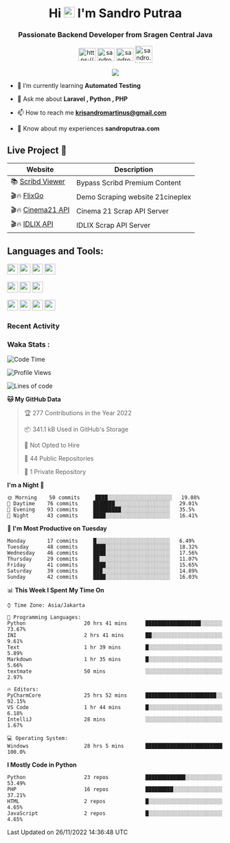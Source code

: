 

<h1 align="center">Hi <img src="https://media.giphy.com/media/hvRJCLFzcasrR4ia7z/giphy.gif" width="25px"> I'm Sandro Putraa</h1>
<h3 align="center">Passionate Backend Developer from Sragen Central Java</h3>

<p align="center">
    <a href="https://www.linkedin.com/in/sandro-putraa-34b80a19b/" target="blank"><img align="center" src="https://raw.githubusercontent.com/rahuldkjain/github-profile-readme-generator/master/src/images/icons/Social/linked-in-alt.svg" alt="https://www.linkedin.com/in/sandro-putraa-34b80a19b/" height="30" width="40" /></a>
    <a href="https://fb.com/sandro.putraaa" target="blank"><img align="center" src="https://raw.githubusercontent.com/rahuldkjain/github-profile-readme-generator/master/src/images/icons/Social/facebook.svg" alt="sandro.putraaa" height="30" width="40" /></a>
    <a href="https://instagram.com/sandro.putraa" target="blank"><img align="center" src="https://raw.githubusercontent.com/rahuldkjain/github-profile-readme-generator/master/src/images/icons/Social/instagram.svg" alt="sandro.putraa" height="30" width="40" /></a>
    <a href="https://wakatime.com/@sandrocods" target="blank"><img align="center" src="https://wakatime.com/static/img/wakatime-logo-text-vertical.png" alt="sandro.putraa" height="40" width="40" /></a>
   
</p>

<p align="center" style="p3">
<a href="https://github.com/antonkomarev/github-profile-views-counter">
    <img align="center"  src="https://komarev.com/ghpvc/?username=sandrocods&style=for-the-badge">
</a>

</p>



- 🌱 I’m currently learning **Automated Testing**

- 💬 Ask me about **Laravel , Python , PHP**

- 📫 How to reach me **krisandromartinus@gmail.com**

- 📄 Know about my experiences **sandroputraa.com**
 


## Live Project 🚀


| Website             | Description     |
| ----------------- | --- |
| 📚 [Scribd Viewer](http://sandroputraa.my.id/scribd/) | Bypass Scribd Premium Content |
| 🎬🔥 [FlixGo](https://testflsk.sandroputraa.com/) | Demo Scraping website 21cineplex  |
| 🎬🔥 [Cinema21 API](https://cinema-21-scrapper.vercel.app/) | Cinema 21 Scrap API Server |
| 🎬🔥 [IDLIX API](https://idlix-api.vercel.app/) | IDLIX Scrap API Server |



## Languages and Tools:

<img src="https://img.shields.io/badge/-Git-white?style=for-the-badge&logo=git" height="25" /></img>
<img src="https://img.shields.io/badge/-GitHub-white?style=for-the-badge&logo=github&logoColor=007ACC" height="25" /></img> <img src="https://img.shields.io/badge/-VS%20Code-white?style=for-the-badge&logo=visual-studio-code&logoColor=007ACC" height="25" /></img> <img src="https://img.shields.io/badge/-Pycharm-white?style=for-the-badge&logo=pycharm&logoColor=007ACC" height="25" /></img>

<img src="https://img.shields.io/badge/-Laravel-white?style=for-the-badge&logo=laravel&logoColor=007ACC" height="25" /></img>
<img src="https://img.shields.io/badge/-Flask-white?style=for-the-badge&logo=flask&logoColor=007ACC" height="25" /></img>
<img src="https://img.shields.io/badge/-Selenium-white?style=for-the-badge&logo=selenium&logoColor=007ACC" height="25" /></img>

<img src="https://img.shields.io/badge/-Python-white?style=for-the-badge&logo=python&logoColor=007ACC" height="25" /></img>
<img src="https://img.shields.io/badge/-Php-white?style=for-the-badge&logo=php&logoColor=007ACC" height="25" /></img>
<img src="https://img.shields.io/badge/-java-white?style=for-the-badge&logo=java&logoColor=007ACC" height="25" /></img>
<img src="https://img.shields.io/badge/-c++-white?style=for-the-badge&logo=c%2B%2B&logoColor=007ACC" height="25" /></img>



### Recent Activity
<!--START_SECTION:activity-->

<!--END_SECTION:activity-->

### Waka Stats :
<!--START_SECTION:waka-->
![Code Time](http://img.shields.io/badge/Code%20Time-369%20hrs%2044%20mins-blue)

![Profile Views](http://img.shields.io/badge/Profile%20Views-482-blue)

![Lines of code](https://img.shields.io/badge/From%20Hello%20World%20I%27ve%20Written-1%20Million%20lines%20of%20code-blue)

**🐱 My GitHub Data** 

> 🏆 277 Contributions in the Year 2022
 > 
> 📦 341.1 kB Used in GitHub's Storage 
 > 
> 🚫 Not Opted to Hire
 > 
> 📜 44 Public Repositories 
 > 
> 🔑 1 Private Repository 
 > 
**I'm a Night 🦉** 

```text
🌞 Morning    50 commits     ████░░░░░░░░░░░░░░░░░░░░░   19.08% 
🌆 Daytime    76 commits     ███████░░░░░░░░░░░░░░░░░░   29.01% 
🌃 Evening    93 commits     █████████░░░░░░░░░░░░░░░░   35.5% 
🌙 Night      43 commits     ████░░░░░░░░░░░░░░░░░░░░░   16.41%

```
📅 **I'm Most Productive on Tuesday** 

```text
Monday       17 commits     █░░░░░░░░░░░░░░░░░░░░░░░░   6.49% 
Tuesday      48 commits     ████░░░░░░░░░░░░░░░░░░░░░   18.32% 
Wednesday    46 commits     ████░░░░░░░░░░░░░░░░░░░░░   17.56% 
Thursday     29 commits     ██░░░░░░░░░░░░░░░░░░░░░░░   11.07% 
Friday       41 commits     ████░░░░░░░░░░░░░░░░░░░░░   15.65% 
Saturday     39 commits     ███░░░░░░░░░░░░░░░░░░░░░░   14.89% 
Sunday       42 commits     ████░░░░░░░░░░░░░░░░░░░░░   16.03%

```


📊 **This Week I Spent My Time On** 

```text
⌚︎ Time Zone: Asia/Jakarta

💬 Programming Languages: 
Python                   20 hrs 41 mins      ██████████████████░░░░░░░   73.67% 
INI                      2 hrs 41 mins       ██░░░░░░░░░░░░░░░░░░░░░░░   9.61% 
Text                     1 hr 39 mins        █░░░░░░░░░░░░░░░░░░░░░░░░   5.89% 
Markdown                 1 hr 35 mins        █░░░░░░░░░░░░░░░░░░░░░░░░   5.66% 
textmate                 50 mins             ░░░░░░░░░░░░░░░░░░░░░░░░░   2.97%

🔥 Editors: 
PyCharmCore              25 hrs 52 mins      ███████████████████████░░   92.15% 
VS Code                  1 hr 44 mins        █░░░░░░░░░░░░░░░░░░░░░░░░   6.18% 
IntelliJ                 28 mins             ░░░░░░░░░░░░░░░░░░░░░░░░░   1.67%

💻 Operating System: 
Windows                  28 hrs 5 mins       █████████████████████████   100.0%

```

**I Mostly Code in Python** 

```text
Python                   23 repos            █████████████░░░░░░░░░░░░   53.49% 
PHP                      16 repos            █████████░░░░░░░░░░░░░░░░   37.21% 
HTML                     2 repos             █░░░░░░░░░░░░░░░░░░░░░░░░   4.65% 
JavaScript               2 repos             █░░░░░░░░░░░░░░░░░░░░░░░░   4.65%

```



 Last Updated on 26/11/2022 14:36:48 UTC
<!--END_SECTION:waka-->
